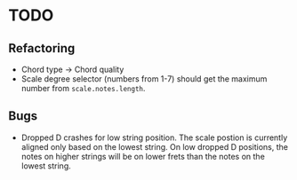 # TODO

## Refactoring

* Chord type -> Chord quality
* Scale degree selector (numbers from 1-7) should get the maximum number from `scale.notes.length`.

## Bugs

* Dropped D crashes for low string position. The scale postion is currently aligned only based on the lowest string. On low dropped D positions, the notes on higher strings will be on lower frets than the notes on the lowest string. 
